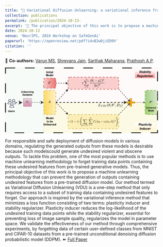 ```yaml
---
title: "📝 Variational Diffusion Unlearning: a variational inference framework for unlearning in diffusion models"
collection: publications
permalink: /publication/2024-10-13- 
excerpt: '🎯 The principal objective of this work is to propose a machine unlearning methodology that can prevent the generation of outputs containing undesired features from a pre-trained diffusion model.'
date: 2024-10-13
venue: 'NeurIPS, 2024 Workshop on SafeGenAi'
paperurl: 'https://openreview.net/pdf?id=B2wDjiED9V'
citation: ''
---
```

👥 **Co-authors:** [Varun MS](https://scholar.google.com/citations?user=iMHsOeUAAAAJ&hl=en), [Shreyans Jain](https://in.linkedin.com/in/shreyans-jain-1b56aa247), [Sarthak Maharana](https://sarthaxxxxx.github.io/), [Prathosh A.P](https://sites.google.com/view/prathosh/home).

![VDU](/images/VDU.drawio.png#right)

For responsible and safe deployment of diffusion models in various domains, regulating the generated outputs from these models is desirable because such modelscould generate undesired violent and obscene outputs. To tackle this problem, one of the most popular methods is to use machine unlearning methodology to forget training data points containing these undesired features from pre-trained generative models. Thus, the principal objective of this work is to propose a machine unlearning methodology that can prevent the generation of outputs containing undesired features from a pre-trained diffusion model. Our method termed as Variational Diffusion Unlearning (VDU) is a one-step method that only requires access to a subset of training data containing undesired features to forget. Our approach is inspired by the variational inference method that minimizes a loss function consisting of two terms: plasticity inducer and stability regularizer. Plasticity inducer reduces the log-likelihood of the undesired training data
points while the stability regularizer, essential for preventing loss of image sample quality, regularizes the model in parameter space. We validate the effectiveness of our method through comprehensive experiments, by forgetting data of certain user-defined classes from MNIST and CIFAR-10 datasets from a pre-trained unconditional denoising diffusion probabilistic model (DDPM). ⏩ [Full Paper](https://openreview.net/pdf?id=B2wDjiED9V)